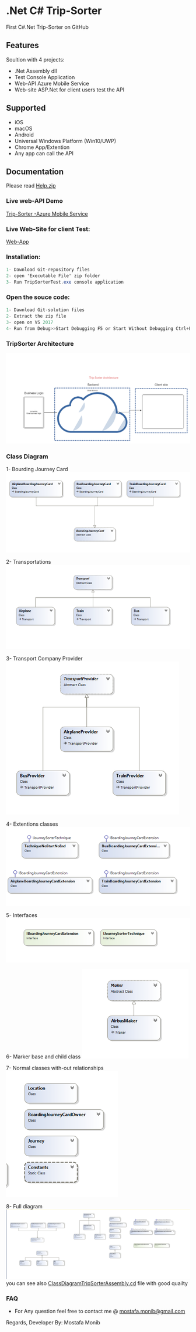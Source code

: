# .Net C# Trip-Sorter

First C#.Net Trip-Sorter on GitHub

## Features
Soultion with 4 projects:
* .Net Assembly dll
* Test Console Application
* Web-API Azure Mobile Service
* Web-site ASP.Net for client users test the API


## Supported
* iOS
* macOS
* Android
* Universal Windows Platform (Win10/UWP)
* Chrome App/Extention
* Any app can call the API

## Documentation
Please read [Help.zip](https://github.com/MostafaMonib/TripSorter/blob/master/Help/Help/Help.zip)


### Live web-API Demo


[Trip-Sorter -Azure Mobile Service](http://tripsorterapi-001-site1.itempurl.com/)


### Live Web-Site for client Test:


[Web-App](http://tripsorter-001-site1.dtempurl.com)

### Installation:

```csharp
1- Dawnload Git-repository files
2- open 'Executable File' zip folder
3- Run TripSorterTest.exe console application
```

### Open the souce code:

```csharp
1- Dawnload Git-solution files
2- Extract the zip file
3- open on VS 2017
4- Run from Debug>>Start Debugging F5 or Start Without Debugging Ctrl+F5
```

### TripSorter Architecture

![Trip Sorter Archi](TripSorter-Archi.png)
### Class Diagram

1- Bourding Journey Card
![Bourding Journey Card](bourding-journey-card.png)

2- Transportations
![Transport](transport.png)

3- Transport Company Provider
![Provider Transport](provider-transport.png)

4- Extentions classes
![Extentions](extentions.png)

5- Interfaces
![Interfaces Classes](interfaces-classes.png)

6- Marker base and child class
![Marker](marker.png)

7- Normal classes with-out relationships
![Normal Classes](normal-classes.png)

8- Full diagram
![Full Diagram](full-diagram.png)
you can see also [ClassDiagramTripSorterAssembly.cd](https://github.com/MostafaMonib/TripSorter/blob/master/TripSorter/ClassDiagramTripSorterAssembly.cd) file with good quailty



### FAQ
* For Any question feel free to contact me @ mostafa.monib@gmail.com


Regards, 
Developer By: Mostafa Monib
